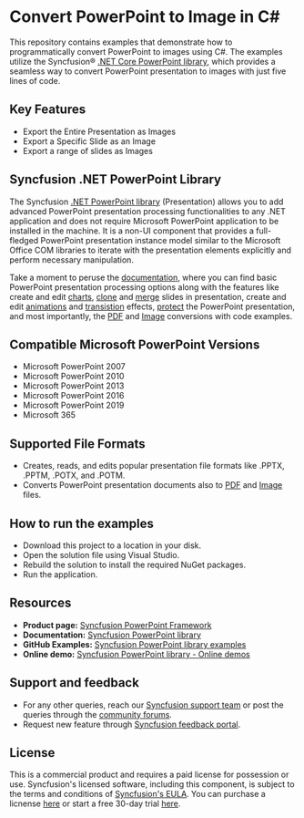 # Convert PowerPoint to Image in C#

This repository contains examples that demonstrate how to programmatically convert PowerPoint to images using C#. The examples utilize the Syncfusion® [.NET Core PowerPoint library]( https://www.syncfusion.com/document-processing/powerpoint-framework/net-core), which provides a seamless way to convert PowerPoint presentation to images with just five lines of code.

## Key Features

-	Export the Entire Presentation as Images 
-	Export a Specific Slide as an Image 
-	Export a range of slides as Images

## Syncfusion .NET PowerPoint Library

The Syncfusion [.NET PowerPoint library](https://www.syncfusion.com/document-processing/powerpoint-framework/net/powerpoint-library?utm_source=github&utm_medium=listing&utm_campaign=github-powerpoint-examples) (Presentation) allows you to add advanced PowerPoint presentation processing functionalities to any .NET application and does not require Microsoft PowerPoint application to be installed in the machine. It is a non-UI component that provides a full-fledged PowerPoint presentation instance model similar to the Microsoft Office COM libraries to iterate with the presentation elements explicitly and perform necessary manipulation. 

Take a moment to peruse the [documentation](https://help.syncfusion.com/file-formats/presentation/getting-started?utm_source=github&utm_medium=listing&utm_campaign=github-powerpoint-examples), where you can find basic PowerPoint presentation processing options along with the features like create and edit [charts](https://help.syncfusion.com/file-formats/presentation/working-with-charts?utm_source=github&utm_medium=listing&utm_campaign=github-powerpoint-examples), [clone](https://help.syncfusion.com/file-formats/presentation/working-with-slide?utm_source=github&utm_medium=listing&utm_campaign=github-powerpoint-examples#cloning-slide) and [merge](https://help.syncfusion.com/file-formats/presentation/working-with-slide?utm_source=github&utm_medium=listing&utm_campaign=github-powerpoint-examples#merging-slide) slides in presentation, create and edit [animations](https://help.syncfusion.com/file-formats/presentation/working-with-animation?utm_source=github&utm_medium=listing&utm_campaign=github-powerpoint-examples#edit-existing-animation-effect) and [transistion](https://help.syncfusion.com/file-formats/presentation/create-edit-slide-transitions-in-powerpoint-presentation-slides-cs-vb-net?utm_source=github&utm_medium=listing&utm_campaign=github-powerpoint-examples#modify-a-transition-effect-applied-to-a-powerpoint-slide) effects, [protect](https://help.syncfusion.com/file-formats/presentation/security?utm_source=github&utm_medium=listing&utm_campaign=github-powerpoint-examples) the PowerPoint presentation, and most importantly, the [PDF](https://help.syncfusion.com/file-formats/presentation/presentation-to-pdf?utm_source=github&utm_medium=listing&utm_campaign=github-powerpoint-examples) and [Image](https://help.syncfusion.com/file-formats/presentation/presentation-to-image?utm_source=github&utm_medium=listing&utm_campaign=github-powerpoint-examples) conversions with code examples.

## Compatible Microsoft PowerPoint Versions

- Microsoft PowerPoint 2007
- Microsoft PowerPoint 2010
- Microsoft PowerPoint 2013
- Microsoft PowerPoint 2016
- Microsoft PowerPoint 2019
- Microsoft 365

## Supported File Formats

*   Creates, reads, and edits popular presentation file formats like .PPTX, .PPTM, .POTX, and .POTM.
*   Converts PowerPoint presentation documents also to [PDF](https://help.syncfusion.com/file-formats/presentation/presentation-to-pdf?utm_source=github&utm_medium=listing&utm_campaign=github-powerpoint-examples) and [Image](https://help.syncfusion.com/file-formats/presentation/presentation-to-image?utm_source=github&utm_medium=listing&utm_campaign=github-powerpoint-examples) files.

## How to run the examples

*   Download this project to a location in your disk.
*   Open the solution file using Visual Studio.
*   Rebuild the solution to install the required NuGet packages.
*   Run the application.

## Resources

- **Product page:** [Syncfusion PowerPoint Framework](https://www.syncfusion.com/document-processing/powerpoint-framework/net?utm_source=github&utm_medium=listing&utm_campaign=github-powerpoint-examples)
- **Documentation:** [Syncfusion PowerPoint library](https://help.syncfusion.com/file-formats/presentation/presentation-to-pdf/smartart?utm_source=github&utm_medium=listing&utm_campaign=github-powerpoint-examples)
- **GitHub Examples:** [Syncfusion PowerPoint library examples](https://github.com/SyncfusionExamples/PowerPoint-Examples?utm_source=github&utm_medium=listing&utm_campaign=github-powerpoint-examples)
- **Online demo:** [Syncfusion PowerPoint library - Online demos](https://ej2.syncfusion.com/aspnetcore/PowerPoint/Default#/material3?utm_source=github&utm_medium=listing&utm_campaign=github-powerpoint-examples)

## Support and feedback

- For any other queries, reach our [Syncfusion support team](https://support.syncfusion.com/agent/tickets/create?utm_source=github&utm_medium=listing&utm_campaign=github-powerpoint-examples) or post the queries through the [community forums](https://www.syncfusion.com/forums?utm_source=github&utm_medium=listing&utm_campaign=github-powerpoint-examples).
- Request new feature through [Syncfusion feedback portal](https://www.syncfusion.com/feedback/home?utm_source=github&utm_medium=listing&utm_campaign=github-powerpoint-examples).

## License

This is a commercial product and requires a paid license for possession or use. Syncfusion's licensed software, including this component, is subject to the terms and conditions of [Syncfusion's EULA](https://www.syncfusion.com/license/studio/22.2.5/syncfusion_essential_studio_eula.pdf). You can purchase a licnense [here](https://www.syncfusion.com/sales/products?utm_source=github&utm_medium=listing&utm_campaign=github-powerpoint-examples) or start a free 30-day trial [here](https://www.syncfusion.com/account/manage-trials/start-trials?utm_source=github&utm_medium=listing&utm_campaign=github-powerpoint-examples).



